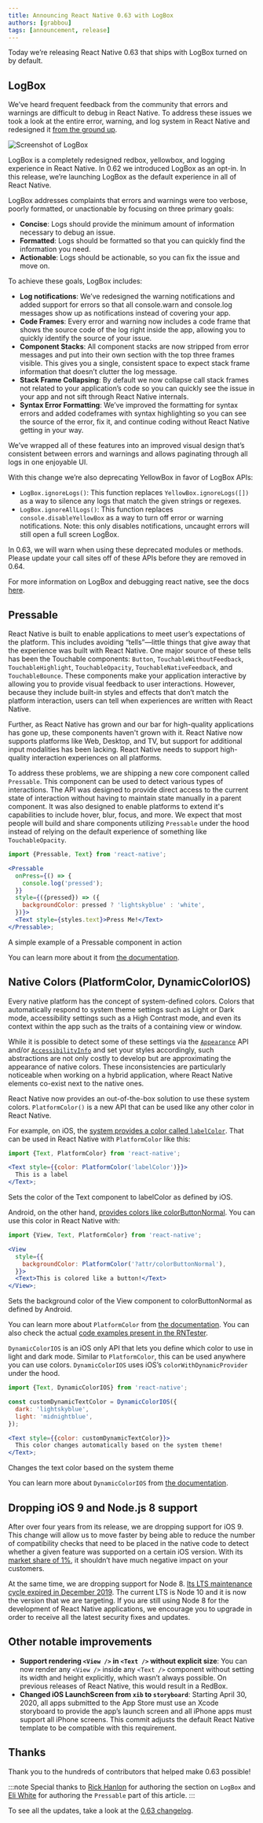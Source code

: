 ```yaml
---
title: Announcing React Native 0.63 with LogBox
authors: [grabbou]
tags: [announcement, release]
---
```


Today we’re releasing React Native 0.63 that ships with LogBox turned on by default.

## LogBox

We’ve heard frequent feedback from the community that errors and warnings are difficult to debug in React Native. To address these issues we took a look at the entire error, warning, and log system in React Native and redesigned it [from the ground up](https://www.youtube.com/watch?v=Y8brBH5O-bQ&feature=youtu.be).

![Screenshot of LogBox](/blog/assets/0.63-logbox.png)

LogBox is a completely redesigned redbox, yellowbox, and logging experience in React Native. In 0.62 we introduced LogBox as an opt-in. In this release, we’re launching LogBox as the default experience in all of React Native.

LogBox addresses complaints that errors and warnings were too verbose, poorly formatted, or unactionable by focusing on three primary goals:

- **Concise**: Logs should provide the minimum amount of information necessary to debug an issue.
- **Formatted**: Logs should be formatted so that you can quickly find the information you need.
- **Actionable**: Logs should be actionable, so you can fix the issue and move on.

To achieve these goals, LogBox includes:

- **Log notifications**: We’ve redesigned the warning notifications and added support for errors so that all console.warn and console.log messages show up as notifications instead of covering your app.
- **Code Frames**: Every error and warning now includes a code frame that shows the source code of the log right inside the app, allowing you to quickly identify the source of your issue.
- **Component Stacks**: All component stacks are now stripped from error messages and put into their own section with the top three frames visible. This gives you a single, consistent space to expect stack frame information that doesn’t clutter the log message.
- **Stack Frame Collapsing**: By default we now collapse call stack frames not related to your application’s code so you can quickly see the issue in your app and not sift through React Native internals.
- **Syntax Error Formatting**: We’ve improved the formatting for syntax errors and added codeframes with syntax highlighting so you can see the source of the error, fix it, and continue coding without React Native getting in your way.

We’ve wrapped all of these features into an improved visual design that’s consistent between errors and warnings and allows paginating through all logs in one enjoyable UI.

With this change we’re also deprecating YellowBox in favor of LogBox APIs:

- `LogBox.ignoreLogs()`: This function replaces `YellowBox.ignoreLogs([])` as a way to silence any logs that match the given strings or regexes.
- `LogBox.ignoreAllLogs()`: This function replaces `console.disableYellowBox` as a way to turn off error or warning notifications. Note: this only disables notifications, uncaught errors will still open a full screen LogBox.

In 0.63, we will warn when using these deprecated modules or methods. Please update your call sites off of these APIs before they are removed in 0.64.

For more information on LogBox and debugging react native, see the docs [here](https://reactnative.dev/docs/debugging#in-app-errors-and-warnings).

## Pressable

React Native is built to enable applications to meet user’s expectations of the platform. This includes avoiding “tells”—little things that give away that the experience was built with React Native. One major source of these tells has been the Touchable components: `Button`, `TouchableWithoutFeedback`, `TouchableHighlight`, `TouchableOpacity`, `TouchableNativeFeedback`, and `TouchableBounce`. These components make your application interactive by allowing you to provide visual feedback to user interactions. However, because they include built-in styles and effects that don’t match the platform interaction, users can tell when experiences are written with React Native.

Further, as React Native has grown and our bar for high-quality applications has gone up, these components haven't grown with it. React Native now supports platforms like Web, Desktop, and TV, but support for additional input modalities has been lacking. React Native needs to support high-quality interaction experiences on all platforms.

To address these problems, we are shipping a new core component called `Pressable`. This component can be used to detect various types of interactions. The API was designed to provide direct access to the current state of interaction without having to maintain state manually in a parent component. It was also designed to enable platforms to extend it's capabilities to include hover, blur, focus, and more. We expect that most people will build and share components utilizing `Pressable` under the hood instead of relying on the default experience of something like `TouchableOpacity`.

```jsx
import {Pressable, Text} from 'react-native';

<Pressable
  onPress={() => {
    console.log('pressed');
  }}
  style={({pressed}) => ({
    backgroundColor: pressed ? 'lightskyblue' : 'white',
  })}>
  <Text style={styles.text}>Press Me!</Text>
</Pressable>;
```

<p className="snippet-caption">A simple example of a Pressable component in action</p>

You can learn more about it from [the documentation](https://reactnative.dev/docs/pressable).

## Native Colors (PlatformColor, DynamicColorIOS)

Every native platform has the concept of system-defined colors. Colors that automatically respond to system theme settings such as Light or Dark mode, accessibility settings such as a High Contrast mode, and even its context within the app such as the traits of a containing view or window.

While it is possible to detect some of these settings via the [`Appearance`](https://reactnative.dev/docs/appearance#getcolorscheme) API and/or [`AccessibilityInfo`](https://reactnative.dev/docs/accessibilityinfo#isgrayscaleenabled) and set your styles accordingly, such abstractions are not only costly to develop but are approximating the appearance of native colors. These inconsistencies are particularly noticeable when working on a hybrid application, where React Native elements co-exist next to the native ones.

React Native now provides an out-of-the-box solution to use these system colors. `PlatformColor()` is a new API that can be used like any other color in React Native.

For example, on iOS, the [system provides a color called `labelColor`](https://developer.apple.com/documentation/uikit/uicolor/ui_element_colors?language=objc). That can be used in React Native with `PlatformColor` like this:

```jsx
import {Text, PlatformColor} from 'react-native';

<Text style={{color: PlatformColor('labelColor')}}>
  This is a label
</Text>;
```

<p className="snippet-caption">Sets the color of the Text component to labelColor as defined by iOS.</p>

Android, on the other hand, [provides colors like colorButtonNormal](https://developer.android.com/reference/android/R.attr#colorButtonNormal). You can use this color in React Native with:

```jsx
import {View, Text, PlatformColor} from 'react-native';

<View
  style={{
    backgroundColor: PlatformColor('?attr/colorButtonNormal'),
  }}>
  <Text>This is colored like a button!</Text>
</View>;
```

<p className="snippet-caption">Sets the background color of the View component to colorButtonNormal as defined by Android.</p>

You can learn more about `PlatformColor` from [the documentation](https://reactnative.dev/docs/platformcolor). You can also check the actual [code examples present in the RNTester](https://github.com/facebook/react-native/blob/master/packages/rn-tester/js/examples/PlatformColor/PlatformColorExample.js).

`DynamicColorIOS` is an iOS only API that lets you define which color to use in light and dark mode. Similar to `PlatformColor`, this can be used anywhere you can use colors. `DynamicColorIOS` uses iOS’s `colorWithDynamicProvider` under the hood.

```jsx
import {Text, DynamicColorIOS} from 'react-native';

const customDynamicTextColor = DynamicColorIOS({
  dark: 'lightskyblue',
  light: 'midnightblue',
});

<Text style={{color: customDynamicTextColor}}>
  This color changes automatically based on the system theme!
</Text>;
```

<p className="snippet-caption">Changes the text color based on the system theme</p>

You can learn more about `DynamicColorIOS` from [the documentation](https://reactnative.dev/docs/dynamiccolorios).

## Dropping iOS 9 and Node.js 8 support

After over four years from its release, we are dropping support for iOS 9. This change will allow us to move faster by being able to reduce the number of compatibility checks that need to be placed in the native code to detect whether a given feature was supported on a certain iOS version. With its [market share of 1%](https://david-smith.org/iosversionstats/), it shouldn’t have much negative impact on your customers.

At the same time, we are dropping support for Node 8. [Its LTS maintenance cycle expired in December 2019](https://nodejs.org/fr/blog/release/v8.9.0/). The current LTS is Node 10 and it is now the version that we are targeting. If you are still using Node 8 for the development of React Native applications, we encourage you to upgrade in order to receive all the latest security fixes and updates.

## Other notable improvements

- **Support rendering `<View />` in `<Text />` without explicit size**: You can now render any `<View />` inside any `<Text />` component without setting its width and height explicitly, which wasn’t always possible. On previous releases of React Native, this would result in a RedBox.
- **Changed iOS LaunchScreen from `xib` to `storyboard`**: Starting April 30, 2020, all apps submitted to the App Store must use an Xcode storyboard to provide the app’s launch screen and all iPhone apps must support all iPhone screens. This commit adjusts the default React Native template to be compatible with this requirement.

## Thanks

Thank you to the hundreds of contributors that helped make 0.63 possible!

:::note
Special thanks to [Rick Hanlon](https://twitter.com/rickhanlonii) for authoring the section on `LogBox` and [Eli White](https://twitter.com/Eli_White) for authoring the `Pressable` part of this article.
:::

To see all the updates, take a look at the [0.63 changelog](https://github.com/facebook/react-native/blob/main/CHANGELOG.md#v0630).
